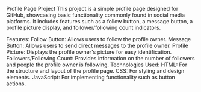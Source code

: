 Profile Page Project
This project is a simple profile page designed for GitHub, showcasing basic functionality commonly found in social media platforms. It includes features such as a follow button, a message button, a profile picture display, and follower/following count indicators.

Features:
Follow Button: Allows users to follow the profile owner.
Message Button: Allows users to send direct messages to the profile owner.
Profile Picture: Displays the profile owner's picture for easy identification.
Followers/Following Count: Provides information on the number of followers and people the profile owner is following.
Technologies Used:
HTML: For the structure and layout of the profile page.
CSS: For styling and design elements.
JavaScript: For implementing functionality such as button actions.

